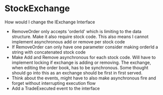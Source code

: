 # StockExchange

How would I change the IExchange Interface

- RemoveOrder only accepts 'orderId' which is limiting to the data structure. Make it also require stock code. This also means I cannot implement asynchronous add or remove per stock code
- If RemoveOrder can only have one parameter consider making orderId a string with concatenated stock code
- Make Add and Remove asynchronous for each stock code. Will have to implement locking if exchange is adding or removing. The exchange, when editing the order book, has to be synchronous. Some thought should go into this as an exchange should be first in first served.
- Think about the events, might have to also make asynchronous fire and forget without interrupting execution flow
- Add a TradeExecuted event to the interface
